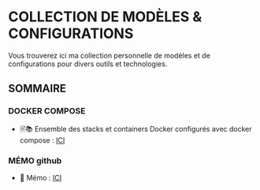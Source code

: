 # COLLECTION DE MODÈLES & CONFIGURATIONS
Vous trouverez ici ma collection personnelle de modèles et de configurations pour divers outils et technologies.

## SOMMAIRE

### DOCKER COMPOSE
- 🖹📚 Ensemble des stacks et containers Docker configurés avec docker compose : [ICI](https://github.com/allfab/boilerplates/tree/main/docker-compose)

### MÉMO github
- 📝 Mémo : [ICI](https://github.com/allfab/boilerplates/blob/main/MEMO-GITHUB.md)